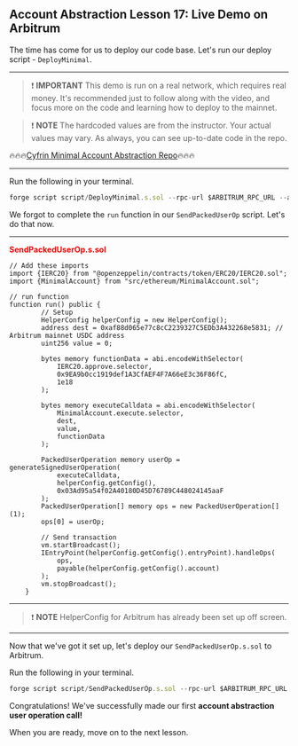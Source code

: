 ## Account Abstraction Lesson 17: Live Demo on Arbitrum

The time has come for us to deploy our code base. Let's run our deploy script - `DeployMinimal`.

---

> ❗ **IMPORTANT** This demo is run on a real network, which requires real money. It's recommended just to follow along with the video, and focus more on the code and learning how to deploy to the mainnet.

> ❗ **NOTE** The hardcoded values are from the instructor. Your actual values may vary. As always, you can see up-to-date code in the repo.

🔥🔥🔥[Cyfrin Minimal Account Abstraction Repo](https://github.com/Cyfrin/minimal-account-abstraction)🔥🔥🔥

---

Run the following in your terminal.

```js
forge script script/DeployMinimal.s.sol --rpc-url $ARBITRUM_RPC_URL --account smallmoney --broadcast --verify
```

We forgot to complete the `run` function in our `SendPackedUserOp` script. Let's do that now.

---

**<span style="color:red">SendPackedUserOp.s.sol</span>**

```solidity
// Add these imports
import {IERC20} from "@openzeppelin/contracts/token/ERC20/IERC20.sol";
import {MinimalAccount} from "src/ethereum/MinimalAccount.sol";

// run function
function run() public {
        // Setup
        HelperConfig helperConfig = new HelperConfig();
        address dest = 0xaf88d065e77c8cC2239327C5EDb3A432268e5831; // Arbitrum mainnet USDC address
        uint256 value = 0;

        bytes memory functionData = abi.encodeWithSelector(
            IERC20.approve.selector,
            0x9EA9b0cc1919def1A3CfAEF4F7A66eE3c36F86fC,
            1e18
        );

        bytes memory executeCalldata = abi.encodeWithSelector(
            MinimalAccount.execute.selector,
            dest,
            value,
            functionData
        );

        PackedUserOperation memory userOp = generateSignedUserOperation(
            executeCalldata,
            helperConfig.getConfig(),
            0x03Ad95a54f02A40180D45D76789C448024145aaF
        );
        PackedUserOperation[] memory ops = new PackedUserOperation[](1);
        ops[0] = userOp;

        // Send transaction
        vm.startBroadcast();
        IEntryPoint(helperConfig.getConfig().entryPoint).handleOps(
            ops,
            payable(helperConfig.getConfig().account)
        );
        vm.stopBroadcast();
    }
```

---

> ❗ **NOTE** HelperConfig for Arbitrum has already been set up off screen.

---

Now that we've got it set up, let's deploy our `SendPackedUserOp.s.sol` to Arbitrum.

Run the following in your terminal.

```js
forge script script/SendPackedUserOp.s.sol --rpc-url $ARBITRUM_RPC_URL --account smallmoney --broadcast -vvv
```

Congratulations! We've successfully made our first **account abstraction user operation call!**

When you are ready, move on to the next lesson.

